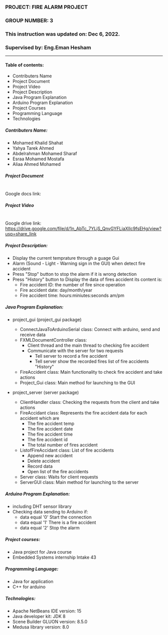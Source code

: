 ### PROJECT: FIRE ALARM PROJECT 
### GROUP NUMBER: 3
### This instruction was updated on: Dec 6, 2022.
### Supervised by: Eng.Eman Hesham
************************
#### Table of contents:
   * Contributers Name
   * Project Document
   * Project Video
   * Project Description
   * Java Program Explanation
   * Arduino Program Explanation
   * Project Courses
   * Programming Language
   * Technologies
        
##### Contributers Name:
   * Mohamed Khalid Shahat
   * Yahya Tarek Ahmed
   * Abdelrahman Mohamed Sharaf
   * Esraa Mohamed Mostafa
   * Aliaa Ahmed Mohamed

##### Project Document
   <br /> Google docs link:

##### Project Video
   <br /> Google drive link: https://drive.google.com/file/d/1n_AbTc_7YLjS_QnvGYFLiaXlIc9fsEHg/view?usp=share_link

##### Project Description: 
   * Display the current temprature through a guage Gui
   * Alarm (Sound - Light - Warning sign in the GUI) when detect fire accident 
   * Press "Stop" button to stop the alarm if it is wrong detection
   * Press "History" button to Display the data of fires accident its content is:
       * Fire accident ID: the number of fire since operation
       * Fire accident date: day/month/year
       * Fire accident time: hours:miniutes:seconds  am/pm

##### Java Program Explanation:

   * project_gui (project_gui package)
       * ConnectJavaToArduinoSerial class: Connect with arduino, send and receive data
       * FXMLDocumentController class:   
           * Client thread and the main thread to checking fire accident
           * Communicate with the server for two requests
              * Tell server to record a fire accident
              * Tell server show the recorded fires list of fire accidents "History" 
       * FireAccident class: Main functionality to check fire accident and take actions
       * Project_Gui class: Main method for launching to the GUI
     
   * project_server (server package)
       * ClientHandler class: Checking the requests from the client and take actions 
       * FireAccidant class:  Represents the fire accident data for each accident which are
           * The fire accident temp 
           * The fire accident date  
           * The fire accident time  
           * The fire accident id
           * The total number of fires accident
       * ListofFireAccidant class:  List of fire accidents 
           * Append new accident
           * Delete accident
           * Record data
           * Open list of the fire accidents
       * Server class: Waits for client requests
       * ServerGUI class: Main method for launching to the server
  
  ##### Arduino Program Explanation:
   * including DHT sensor library
   * Checking data sending to Arduino if:
       * data equal '0' Start the connection
       * data equal '1' There is a fire accident
       * data equal '2' Stop the alarm

##### Project courses:
   * Java project for Java course
   * Embedded Systems internship Intake 43
 
##### Programming Language: 
   * Java for application
   * C++ for arduino

##### Technologies:
   * Apache NetBeans IDE version: 15
   * Java developer kit: JDK 8
   * Scene Builder GLUON version: 8.5.0
   * Medusa library version: 8.0

